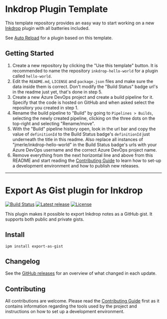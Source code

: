 # Inkdrop Plugin Template

This template repository provides an easy way to start working on a new [Inkdrop](https://inkdrop.app/) plugin with all batteries included.

See [Auto Reload](https://my.inkdrop.app/plugins/auto-reload) for a plugin based on this template.

## Getting Started

1. Create a new repository by clicking the "Use this template" button. It is recommended to name the repository `inkdrop-hello-world` for a plugin called `hello-world`.
2. Edit the `README.md`, `LICENSE` and `package.json` files and make sure the data inside them is correct. Don't modify the "Build Status" badge url's in the readme just yet, that's done in step 5.
3. Create a new Azure DevOps project and create a build pipeline for it. Specify that the code is hosted on GitHub and when asked select the repository you created in step 1.
4. Rename the build pipeline to "Build" by going to `Pipelines > Builds`, selecting the newly created pipeline, clicking on the three dots on the top-right and selecting "Rename/move".
5. With the "Build" pipeline history open, look in the url bar and copy the value of `definitionId` to the Build Status badge's `definitionId` just underneath the title in this readme. Also replace all instances of "jmerle/inkdrop-hello-world" in the Build Status badge's urls with your Azure DevOps username and the correct Azure DevOps project name.
6. Remove everything from the next horizontal line and above from this README and start reading the [Contributing Guide](./CONTRIBUTING.md) to learn how to set-up a development environment and how to publish new releases.

---

# Export As Gist plugin for Inkdrop

[![Build Status](https://dev.azure.com/jmerle/inkdrop-export-as-gist/_apis/build/status/Build?branchName=master)](https://dev.azure.com/jmerle/inkdrop-export-as-gist/_build/latest?definitionId=1&branchName=master)
[![Latest release](https://img.shields.io/github/v/release/jmerle/inkdrop-export-as-gist)](https://my.inkdrop.app/plugins/export-as-gist)
[![License](https://img.shields.io/github/license/jmerle/inkdrop-export-as-gist)](https://github.com/jmerle/inkdrop-export-as-gist/blob/master/LICENSE)

This plugin makes it possible to export Inkdrop notes as a GitHub gist. It supports both public and private gists.

## Install

```
ipm install export-as-gist
```

## Changelog

See the [GitHub releases](https://github.com/jmerle/inkdrop-export-as-gist/releases) for an overview of what changed in each update.

## Contributing

All contributions are welcome. Please read the [Contributing Guide](https://github.com/jmerle/inkdrop-export-as-gist/blob/master/CONTRIBUTING.md) first as it contains information regarding the tools used by the project and instructions on how to set up a development environment.
